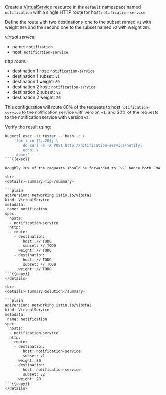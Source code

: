 Create a [VirtualService](https://istio.io/latest/docs/reference/config/networking/virtual-service/)
resource in the `default` namespace named `notification`
with a single HTTP route for host `notification-service`.

Define the route with two destinations, one to the subset named `v1` with weight `80%` 
and the second one to the subset named `v2` with weight `20%`.

*virtual service:*
* name: `notification`
* host: `notification-service`

*http route:*
* destination 1 host: `notification-service`
* destination 1 subset: `v1`
* destination 1 weight: `80`
* destination 2 host: `notification-service`
* destination 2 subset: `v2`
* destination 2 weight: `20`

This configuration will route 80% of the requests to host `notification-service` to the notification service with version `v1`,
and 20% of the requests to the notification service with version `v2`.

Verify the result using:
```bash
kubectl exec -it tester -- bash -c \
    'for i in {1..20}; \
        do curl -s -X POST http://notification-service/notify; 
        echo; \
     done;'
```{{exec}}

Roughly 20% of the requests should be forwarded to `v2` hence both EMAIL and SMS notifications are sent.  

<br>
<details><summary>Tip</summary>

```plain
apiVersion: networking.istio.io/v1beta1
kind: VirtualService
metadata:
 name: notification
spec:
  hosts:
  - notification-service
  http:
  - route:
    - destination:
        host: // TODO
        subset: // TODO
      weight: // TODO
    - destination:
        host: // TODO
        subset: // TODO
      weight: // TODO
```{{copy}}
</details>

<br>
<details><summary>Solution</summary>

```plain
apiVersion: networking.istio.io/v1beta1
kind: VirtualService
metadata:
 name: notification
spec:
  hosts:
  - notification-service
  http:
  - route:
    - destination:
        host: notification-service
        subset: v1
      weight: 80
    - destination:
        host: notification-service
        subset: v2
      weight: 20
```{{copy}}
</details>